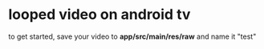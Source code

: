 # looped video on android tv 
to get started, save your video to **app/src/main/res/raw** and name it "test"